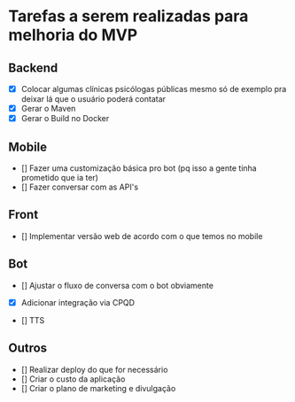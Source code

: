 # Tarefas a serem realizadas para melhoria do MVP

## Backend
  - [X] Colocar algumas clínicas psicólogas públicas mesmo só de exemplo pra deixar lá que o usuário poderá contatar 
  - [X] Gerar o Maven
  - [X] Gerar o Build no Docker
 
## Mobile
 - [] Fazer uma customização básica pro bot (pq isso a gente tinha prometido que ia ter)
 - [] Fazer conversar com as API's
 
## Front
 - [] Implementar versão web de acordo com o que temos no mobile

## Bot
 - [] Ajustar o fluxo de conversa com o bot obviamente
 - [X] Adicionar integração via CPQD
 - [] TTS
 
## Outros
 - [] Realizar deploy do que for necessário
 - [] Criar o custo da aplicação
 - [] Criar o plano de marketing e divulgação
